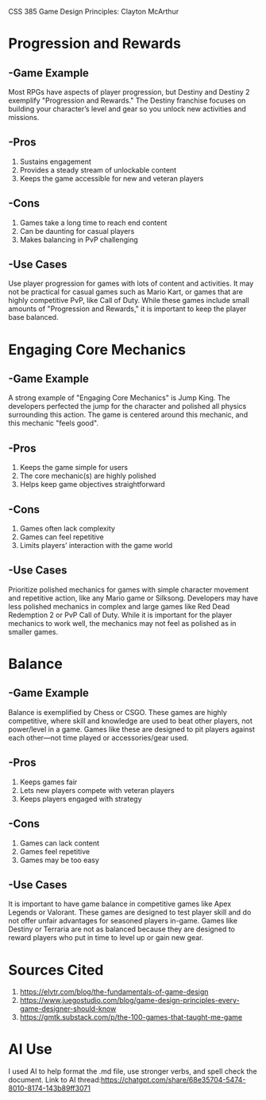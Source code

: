 CSS 385 Game Design Principles: Clayton McArthur

# Progression and Rewards

## -Game Example
Most RPGs have aspects of player progression, but Destiny and Destiny 2 exemplify "Progression and Rewards." The Destiny franchise focuses on building your character’s level and gear so you unlock new activities and missions.

## -Pros
1. Sustains engagement
2. Provides a steady stream of unlockable content
3. Keeps the game accessible for new and veteran players

## -Cons
1. Games take a long time to reach end content
2. Can be daunting for casual players
3. Makes balancing in PvP challenging

## -Use Cases
Use player progression for games with lots of content and activities. It may not be practical for casual games such as Mario Kart, or games that are highly competitive PvP, like Call of Duty. While these games include small amounts of "Progression and Rewards," it is important to keep the player base balanced.

# Engaging Core Mechanics

## -Game Example
A strong example of "Engaging Core Mechanics" is Jump King. The developers perfected the jump for the character and polished all physics surrounding this action. The game is centered around this mechanic, and this mechanic "feels good".

## -Pros
1. Keeps the game simple for users
2. The core mechanic(s) are highly polished
3. Helps keep game objectives straightforward

## -Cons
1. Games often lack complexity
2. Games can feel repetitive
3. Limits players’ interaction with the game world

## -Use Cases
Prioritize polished mechanics for games with simple character movement and repetitive action, like any Mario game or Silksong. Developers may have less polished mechanics in complex and large games like Red Dead Redemption 2 or PvP Call of Duty. While it is important for the player mechanics to work well, the mechanics may not feel as polished as in smaller games.

# Balance

## -Game Example
Balance is exemplified by Chess or CSGO. These games are highly competitive, where skill and knowledge are used to beat other players, not power/level in a game. Games like these are designed to pit players against each other—not time played or accessories/gear used.

## -Pros
1. Keeps games fair
2. Lets new players compete with veteran players
3. Keeps players engaged with strategy

## -Cons
1. Games can lack content
2. Games feel repetitive
3. Games may be too easy

## -Use Cases
It is important to have game balance in competitive games like Apex Legends or Valorant. These games are designed to test player skill and do not offer unfair advantages for seasoned players in-game. Games like Destiny or Terraria are not as balanced because they are designed to reward players who put in time to level up or gain new gear.

# Sources Cited
1. https://elvtr.com/blog/the-fundamentals-of-game-design
2. https://www.juegostudio.com/blog/game-design-principles-every-game-designer-should-know
3. https://gmtk.substack.com/p/the-100-games-that-taught-me-game

# AI Use
I used AI to help format the .md file, use stronger verbs, and spell check the document.
Link to AI thread:https://chatgpt.com/share/68e35704-5474-8010-8174-143b89ff3071

